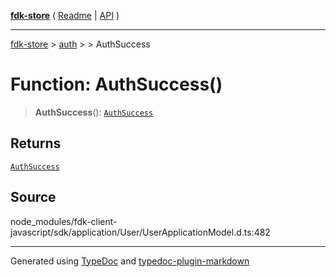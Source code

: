 [**fdk-store**](../../../README.md) ( [Readme](../../../README.md) \| [API](../../../API.md) )

---

[fdk-store](../../../API.md) > [auth](../../README.md) > [<internal>](../README.md) > AuthSuccess

# Function: AuthSuccess()

> **AuthSuccess**(): [`AuthSuccess`](../type-aliases/type-alias.AuthSuccess.md)

## Returns

[`AuthSuccess`](../type-aliases/type-alias.AuthSuccess.md)

## Source

node_modules/fdk-client-javascript/sdk/application/User/UserApplicationModel.d.ts:482

---

Generated using [TypeDoc](https://typedoc.org/) and [typedoc-plugin-markdown](https://www.npmjs.com/package/typedoc-plugin-markdown)
